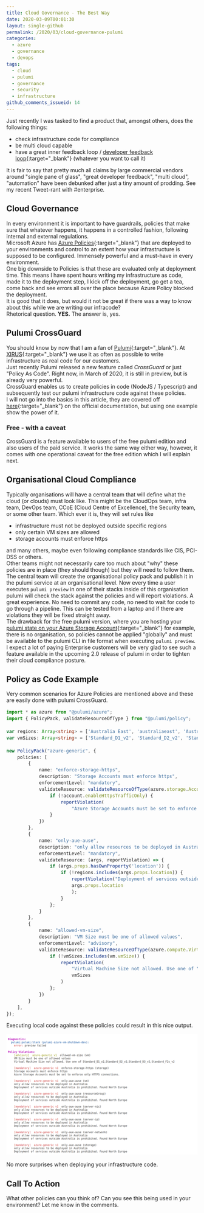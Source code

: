 ```yaml
---
title: Cloud Governance - The Best Way
date: 2020-03-09T00:01:30
layout: single-github
permalink: /2020/03/cloud-governance-pulumi
categories:
  - azure
  - governance
  - devops
tags:
  - cloud
  - pulumi
  - governance
  - security
  - infrastructure
github_comments_issueid: 14
---
```


Just recently I was tasked to find a product that, amongst others, does the following things:

- check infrastructure code for compliance
- be multi cloud capable
- have a great inner feedback loop / [developer feedback loop](https://dzone.com/articles/the-developer-feedback-loop){:target="_blank"} (whatever you want to call it)

It is fair to say that pretty much all claims by large commercial vendors around "single pane of glass", "great developer feedback", "multi cloud", "automation" have been debunked after just a tiny amount of prodding. See my recent Tweet-rant with #enterprise.

## Cloud Governance

In every environment it is important to have guardrails, policies that make sure that whatever happens, it happens in a controlled fashion, following internal and external regulations.<br>
Microsoft Azure has [Azure Policies](https://docs.microsoft.com/en-us/azure/governance/policy/overview){:target="_blank"} that are deployed to your environments and control to an extent how your infrastructure is supposed to be configured. Immensely powerful and a must-have in every environment.<br>
One big downside to Policies is that these are evaluated only at deployment time. This means I have spent hours writing my infrastructure as code, made it to the deployment step, I kick off the deployment, go get a tea, come back and see errors all over the place because Azure Policy blocked the deployment.<br>
It is good that it does, but would it not be great if there was a way to know about this while we are writing our infracode?<br>
Rhetorical question. **YES.** The answer is, yes.

## Pulumi CrossGuard

You should know by now that I am a fan of [Pulumi](https://pulumi.com){:target="_blank"}. At [XIRUS](https://xirus.com.au){:target="_blank"} we use it as often as possible to write infrastructure as real code for our customers.<br>
Just recently Pulumi released a new feature called _CrossGuard_ or just "Policy As Code". Right now, in March of 2020, it is still in preview, but is already very powerful.<br>
CrossGuard enables us to create policies in code (NodeJS / Typescript) and subsequently test our pulumi infrastructure code against these policies.<br>
I will not go into the basics in this article, they are covered off [here](https://www.pulumi.com/docs/get-started/crossguard/){:target="_blank"} on the official documentation, but using one example show the power of it.

### Free - with a caveat

CrossGuard is a feature available to users of the free pulumi edition and also users of the paid service. It works the same way either way, however, it comes with one operational caveat for the free edition which I will explain next.

## Organisational Cloud Compliance

Typically organisations will have a central team that will define what the cloud (or clouds) must look like. This might be the CloudOps team, infra team, DevOps team, CCoE (Cloud Centre of Excellence), the Security team, or some other team. Which ever it is, they will set rules like

- infrastructure must not be deployed outside specific regions
- only certain VM sizes are allowed
- storage accounts must enforce https

and many others, maybe even following compliance standards like CIS, PCI-DSS or others.<br>
Other teams might not necessarily care too much about "why" these policies are in place (they should though) but they will need to follow them.<br>
The central team will create the organisational policy pack and publish it in the pulumi service at an organisational level. Now every time a user executes `pulumi preview` in one of their stacks inside of this organisation pulumi will check the stack against the policies and will report violations. A great experience. No need to commit any code, no need to wait for code to go through a pipeline. This can be tested from a laptop and if there are violations they will be fixed straight away.<br>
The drawback for the free pulumi version, where you are hosting your [pulumi state on your Azure Storage Account](/2019/10/pulumi-azure-storage){:target="_blank"} for example, there is no organisation, so policies cannot be applied "globally" and must be available to the pulumi CLI in file format when executing `pulumi preview`.<br>
I expect a lot of paying Enterprise customers will be very glad to see such a feature available in the upcoming 2.0 release of pulumi in order to tighten their cloud compliance posture.

## Policy as Code Example

Very common scenarios for Azure Policies are mentioned above and these are easily done with pulumi CrossGuard.

```typescript
import * as azure from "@pulumi/azure";
import { PolicyPack, validateResourceOfType } from "@pulumi/policy";

var regions: Array<string> = ['Australia East', 'australiaeast', 'Australia Southeast', 'australiasoutheast'];
var vmSizes: Array<string> = ['Standard_D1_v2', 'Standard_D2_v2', 'Standard_D3_v2', 'Standard_F2s_v2'];

new PolicyPack("azure-generic", {
    policies: [
        {
            name: "enforce-storage-https",
            description: "Storage Accounts must enforce https",
            enforcementLevel: "mandatory",
            validateResource: validateResourceOfType(azure.storage.Account, (account, args, reportViolation) => {
                if (!account.enableHttpsTrafficOnly) {
                    reportViolation(
                        "Azure Storage Accounts must be set to enforce only HTTPS connections.");
                }
            })
        },
        {
            name: "only-aue-ause",
            description: "only allow resources to be deployed in Australia",
            enforcementLevel: "mandatory",
            validateResource: (args, reportViolation) => {
                if (args.props.hasOwnProperty('location')) {
                    if (!regions.includes(args.props.location)) {
                        reportViolation("Deployment of services outside Australia is prohibited. Region found: " +
                        args.props.location
                        );
                    }
                };
            }
        },
        {
            name: "allowed-vm-size",
            description: "VM Size must be one of allowed values",
            enforcementLevel: "advisory",
            validateResource: validateResourceOfType(azure.compute.VirtualMachine, (vm, args, reportViolation) => {
                if (!vmSizes.includes(vm.vmSize)) {
                    reportViolation(
                        "Virtual Machine Size not allowed. Use one of " +
                        vmSizes
                    )
                };
            })
        }
    ],
});
```

Executing local code against these policies could result in this nice output.

[![Pulumi Policy CrossGuard violation](/media/2020/03/pulumi-policy-crossguard.png)](/media/2020/03/pulumi-policy-crossguard.png)

No more surprises when deploying your infrastructure code.

## Call To Action

What other policies can you think of? Can you see this being used in your environment? Let me know in the comments.